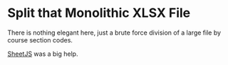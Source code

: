 # Split that Monolithic XLSX File

There is nothing elegant here, just a brute force division 
of a large file by course section codes.

[SheetJS](http://sheetjs.com/) was a big help.